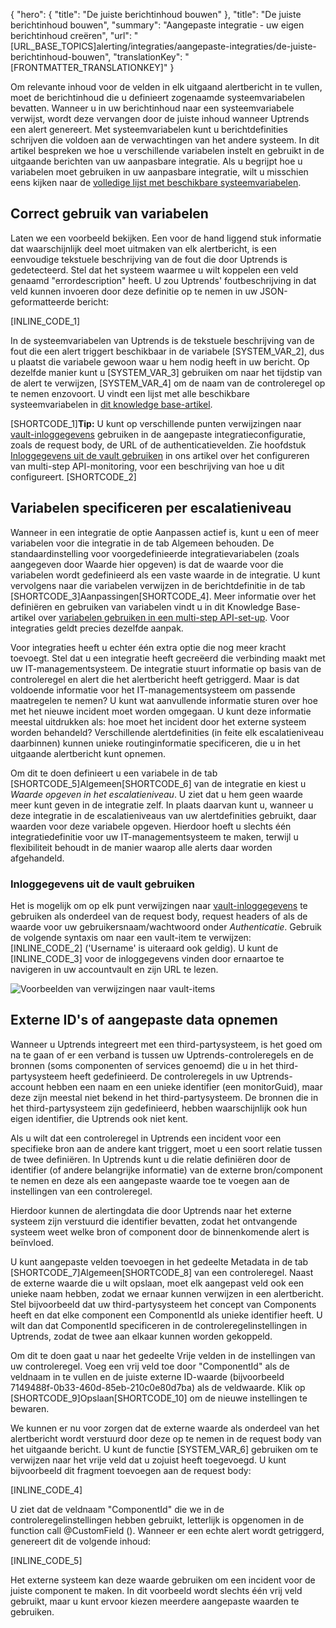 {
  "hero": {
    "title": "De juiste berichtinhoud bouwen"
  },
  "title": "De juiste berichtinhoud bouwen",
  "summary": "Aangepaste integratie - uw eigen berichtinhoud creëren",
  "url": "[URL_BASE_TOPICS]alerting/integraties/aangepaste-integraties/de-juiste-berichtinhoud-bouwen",
  "translationKey": "[FRONTMATTER_TRANSLATIONKEY]"
}

Om relevante inhoud voor de velden in elk uitgaand alertbericht in te vullen, moet de berichtinhoud die u definieert zogenaamde systeemvariabelen bevatten. Wanneer u in uw berichtinhoud naar een systeemvariabele verwijst, wordt deze vervangen door de juiste inhoud wanneer Uptrends een alert genereert. Met systeemvariabelen kunt u berichtdefinities schrijven die voldoen aan de verwachtingen van het andere systeem. In dit artikel bespreken we hoe u verschillende variabelen instelt en gebruikt in de uitgaande berichten van uw aanpasbare integratie. Als u begrijpt hoe u variabelen moet gebruiken in uw aanpasbare integratie, wilt u misschien eens kijken naar de [volledige lijst met beschikbare systeemvariabelen]([LINK_URL_1]).

## Correct gebruik van variabelen

Laten we een voorbeeld bekijken. Een voor de hand liggend stuk informatie dat waarschijnlijk deel moet uitmaken van elk alertbericht, is een eenvoudige tekstuele beschrijving van de fout die door Uptrends is gedetecteerd. Stel dat het systeem waarmee u wilt koppelen een veld genaamd "errordescription" heeft. U zou Uptrends' foutbeschrijving in dat veld kunnen invoeren door deze definitie op te nemen in uw JSON-geformatteerde bericht:

[INLINE_CODE_1]

In de systeemvariabelen van Uptrends is de tekstuele beschrijving van de fout die een alert triggert beschikbaar in de variabele [SYSTEM_VAR_2], dus u plaatst die variabele gewoon waar u hem nodig heeft in uw bericht. Op dezelfde manier kunt u [SYSTEM_VAR_3] gebruiken om naar het tijdstip van de alert te verwijzen, [SYSTEM_VAR_4] om de naam van de controleregel op te nemen enzovoort. U vindt een lijst met alle beschikbare systeemvariabelen in [dit knowledge base-artikel]([LINK_URL_2]).

[SHORTCODE_1]**Tip:** U kunt op verschillende punten verwijzingen naar [vault-inloggegevens]([LINK_URL_3]) gebruiken in de aangepaste integratieconfiguratie, zoals de request body, de URL of de authenticatievelden. Zie hoofdstuk [Inloggegevens uit de vault gebruiken]([LINK_URL_4]) in ons artikel over het configureren  van multi-step API-monitoring, voor een beschrijving van hoe u dit configureert. [SHORTCODE_2]

## Variabelen specificeren per escalatieniveau

Wanneer in een integratie de optie Aanpassen actief is, kunt u een of meer variabelen voor die integratie in de tab Algemeen behouden. De standaardinstelling voor voorgedefinieerde integratievariabelen (zoals aangegeven door Waarde hier opgeven) is dat de waarde voor die variabelen wordt gedefinieerd als een vaste waarde in de integratie. U kunt vervolgens naar die variabelen verwijzen in de berichtdefinitie in de tab [SHORTCODE_3]Aanpassingen[SHORTCODE_4]. Meer informatie over het definiëren en gebruiken van variabelen vindt u in dit Knowledge Base-artikel over [variabelen gebruiken in een multi-step API-set-up]([LINK_URL_5]). Voor integraties geldt precies dezelfde aanpak.

Voor integraties heeft u echter één extra optie die nog meer kracht toevoegt. Stel dat u een integratie heeft gecreëerd die verbinding maakt met uw IT-managementsysteem. De integratie stuurt informatie op basis van de controleregel en alert die het alertbericht heeft getriggerd. Maar is dat voldoende informatie voor het IT-managementsysteem om passende maatregelen te nemen? U kunt wat aanvullende informatie sturen over hoe met het nieuwe incident moet worden omgegaan. U kunt deze informatie meestal uitdrukken als: hoe moet het incident door het externe systeem worden behandeld? Verschillende alertdefinities (in feite elk escalatieniveau daarbinnen) kunnen unieke routinginformatie specificeren, die u in het uitgaande alertbericht kunt opnemen.

Om dit te doen definieert u een variabele in de tab [SHORTCODE_5]Algemeen[SHORTCODE_6] van de integratie en kiest u *Waarde opgeven in het escalatieniveau*. U ziet dat u hem geen waarde meer kunt geven in de integratie zelf. In plaats daarvan kunt u, wanneer u deze integratie in de escalatieniveaus van uw alertdefinities gebruikt, daar waarden voor deze variabele opgeven. Hierdoor hoeft u slechts één integratiedefinitie voor uw IT-managementsysteem te maken, terwijl u flexibiliteit behoudt in de manier waarop alle alerts daar worden afgehandeld.

### Inloggegevens uit de vault gebruiken

Het is mogelijk om op elk punt verwijzingen naar [vault-inloggegevens]([LINK_URL_6]) te gebruiken als onderdeel van de request body, request headers of als de waarde voor uw gebruikersnaam/wachtwoord onder *Authenticatie*. Gebruik de volgende syntaxis om naar een vault-item te verwijzen: [INLINE_CODE_2] ('Username' is uiteraard ook geldig). U kunt de [INLINE_CODE_3] voor de inloggegevens vinden door ernaartoe te navigeren in uw accountvault en zijn URL te lezen.

![Voorbeelden van verwijzingen naar vault-items]([LINK_URL_7])

## Externe ID's of aangepaste data opnemen

Wanneer u Uptrends integreert met een third-partysysteem, is het goed om na te gaan of er een verband is tussen uw Uptrends-controleregels en de bronnen (soms componenten of services genoemd) die u in het third-partysysteem heeft gedefinieerd. De controleregels in uw Uptrends-account hebben een naam en een unieke identifier (een monitorGuid), maar deze zijn meestal niet bekend in het third-partysysteem. De bronnen die in het third-partysysteem zijn gedefinieerd, hebben waarschijnlijk ook hun eigen identifier, die Uptrends ook niet kent.

Als u wilt dat een controleregel in Uptrends een incident voor een specifieke bron aan de andere kant triggert, moet u een soort relatie tussen de twee definiëren. In Uptrends kunt u die relatie definiëren door de identifier (of andere belangrijke informatie) van de externe bron/component te nemen en deze als een aangepaste waarde toe te voegen aan de instellingen van een controleregel.

Hierdoor kunnen de alertingdata die door Uptrends naar het externe systeem zijn verstuurd die identifier bevatten, zodat het ontvangende systeem weet welke bron of component door de binnenkomende alert is beïnvloed.

U kunt aangepaste velden toevoegen in het gedeelte Metadata in de tab [SHORTCODE_7]Algemeen[SHORTCODE_8] van een controleregel. Naast de externe waarde die u wilt opslaan, moet elk aangepast veld ook een unieke naam hebben, zodat we ernaar kunnen verwijzen in een alertbericht. Stel bijvoorbeeld dat uw third-partysysteem het concept van Components heeft en dat elke component een ComponentId als unieke identifier heeft. U wilt dan dat ComponentId specificeren in de controleregelinstellingen in Uptrends, zodat de twee aan elkaar kunnen worden gekoppeld.

Om dit te doen gaat u naar het gedeelte Vrije velden in de instellingen van uw controleregel. Voeg een vrij veld toe door "ComponentId" als de veldnaam in te vullen en de juiste externe ID-waarde (bijvoorbeeld 7149488f-0b33-460d-85eb-210c0e80d7ba) als de veldwaarde. Klik op [SHORTCODE_9]Opslaan[SHORTCODE_10] om de nieuwe instellingen te bewaren.

We kunnen er nu voor zorgen dat de externe waarde als onderdeel van het alertbericht wordt verstuurd door deze op te nemen in de request body van het uitgaande bericht. U kunt de functie [SYSTEM_VAR_6] gebruiken om te verwijzen naar het vrije veld dat u zojuist heeft toegevoegd. U kunt bijvoorbeeld dit fragment toevoegen aan de request body:

[INLINE_CODE_4]

U ziet dat de veldnaam "ComponentId" die we in de controleregelinstellingen hebben gebruikt, letterlijk is opgenomen in de function call @CustomField (). Wanneer er een echte alert wordt getriggerd, genereert dit de volgende inhoud:

[INLINE_CODE_5]

Het externe systeem kan deze waarde gebruiken om een incident voor de juiste component te maken. In dit voorbeeld wordt slechts één vrij veld gebruikt, maar u kunt ervoor kiezen meerdere aangepaste waarden te gebruiken.

